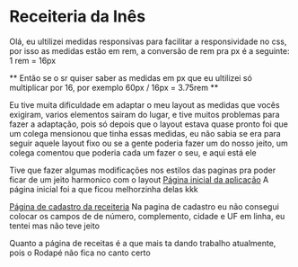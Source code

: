 # Receiteria da Inês 

Olá, eu ultilizei medidas responsivas para facilitar a responsividade no css, por isso as medidas estão em rem, a conversão de rem pra px é a seguinte: 1 rem = 16px

** Então se o sr quiser saber as medidas em px que eu ultilizei só multiplicar por 16, por exemplo 60px / 16px = 3.75rem **

Eu tive muita dificuldade em adaptar o meu layout as medidas que vocês exigiram, varios elementos sairam do lugar, e tive muitos problemas para fazer a adaptação, pois só depois que o layout estava quase pronto foi que um colega mensionou que tinha essas medidas, eu não sabia se era para seguir aquele layout fixo ou se a gente poderia fazer um do nosso jeito, um colega comentou que poderia cada um fazer o seu, e aqui está ele

Tive que fazer algumas modificações nos estilos das paginas pra poder ficar de um jeito harmonico com o layout
[Página inicial da aplicação](nivel-1\assets\images\pagina-inicial.png)
A página inicial foi a que ficou melhorzinha delas kkk

[Página de cadastro da receiteria](nivel-1\assets\images\pagina-inicial.png)
Na pagina de cadastro eu não consegui colocar os campos de de número, complemento, cidade e UF em linha, eu tentei mas não teve jeito

Quanto a página de receitas é a que mais ta dando trabalho atualmente, pois o Rodapé não fica no canto certo 
